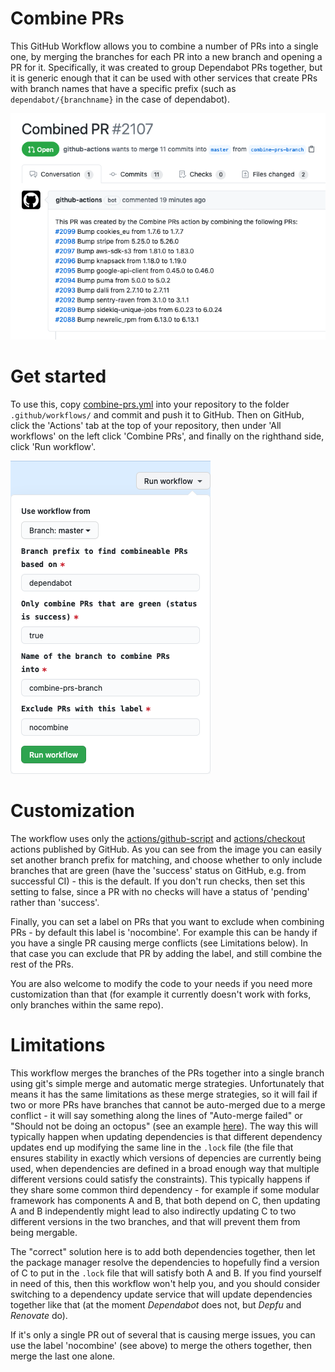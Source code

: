 # Combine PRs
This GitHub Workflow allows you to combine a number of PRs into a single one, by merging the branches for each PR into a new branch and opening a PR for it. Specifically, it was created to group Dependabot PRs together, but it is generic enough that it can be used with other services that create PRs with branch names that have a specific prefix (such as `dependabot/{branchname}` in the case of dependabot).

![Combined PR](/images/combined-pr.png?raw=true "Combined PR")

# Get started
To use this, copy [combine-prs.yml](combine-prs.yml) into your repository to the folder `.github/workflows/` and commit and push it to GitHub.
Then on GitHub, click the 'Actions' tab at the top of your repository, then under 'All workflows' on the left click 'Combine PRs', and finally on the righthand side, click 'Run workflow'.

![Run workflow](/images/run.png?raw=true "Run workflow")

# Customization
The workflow uses only the [actions/github-script](https://github.com/actions/github-script/) and [actions/checkout](https://github.com/actions/checkout/) actions published by GitHub.
As you can see from the image you can easily set another branch prefix for matching, and choose whether to only include branches that are green (have the 'success' status on GitHub, e.g. from successful CI) - this is the default. If you don't run checks, then set this setting to false, since a PR with no checks will have a status of 'pending' rather than 'success'.

Finally, you can set a label on PRs that you want to exclude when combining PRs - by default this label is 'nocombine'. For example this can be handy if you have a single PR causing merge conflicts (see Limitations below). In that case you can exclude that PR by adding the label, and still combine the rest of the PRs.

You are also welcome to modify the code to your needs if you need more customization than that (for example it currently doesn't work with forks, only branches within the same repo).

# Limitations
This workflow merges the branches of the PRs together into a single branch using git's simple merge and automatic merge strategies. Unfortunately that means it has the same limitations as these merge strategies, so it will fail if two or more PRs have branches that cannot be auto-merged due to a merge conflict - it will say something along the lines of "Auto-merge failed" or "Should not be doing an octopus" (see an example [here](https://github.com/hrvey/combine-prs-workflow/issues/2)).
The way this will typically happen when updating dependencies is that different dependency updates end up modifying the same line in the `.lock` file (the file that ensures stability in exactly which versions of depencies are currently being used, when dependencies are defined in a broad enough way that multiple different versions could satisfy the constraints).
This typically happens if they share some common third dependency - for example if some modular framework has components A and B, that both depend on C, then updating A and B independently might lead to also indirectly updating C to two different versions in the two branches, and that will prevent them from being mergable.

The "correct" solution here is to add both dependencies together, then let the package manager resolve the dependencies to hopefully find a version of C to put in the `.lock` file that will satisfy both A and B.
If you find yourself in need of this, then this workflow won't help you, and you should consider switching to a dependency update service that will update dependencies together like that (at the moment *Dependabot* does not, but *Depfu* and *Renovate* do).

If it's only a single PR out of several that is causing merge issues, you can use the label 'nocombine' (see above) to merge the others together, then merge the last one alone.
